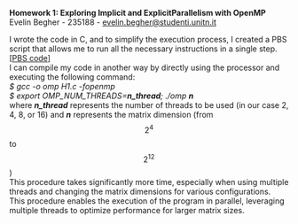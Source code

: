 **Homework 1: Exploring Implicit and ExplicitParallelism with OpenMP** <br>
Evelin Begher - 235188 - evelin.begher@studenti.unitn.it <br>

I wrote the code in C, and to simplify the execution process, I created a PBS script that allows me to run all the necessary instructions in a single step.[[PBS code](docs/code.pbs)]
<br>
I can compile my code in another way by directly using the processor and executing the following command: <br>
*$ gcc -o omp H1.c -fopenmp <br>
$ export OMP_NUM_THREADS=**n_thread**; ./omp **n*** <br>
where ***n_thread*** represents the number of threads to be used (in our case 2, 4, 8, or 16) and ***n*** represents the matrix dimension (from $$2^4$$ to $$2^{12}$$)<br>
This procedure takes significantly more time, especially when using multiple threads and changing the matrix dimensions for various configurations. <br>
This procedure enables the execution of the program in parallel, leveraging multiple threads to optimize performance for larger matrix sizes.

